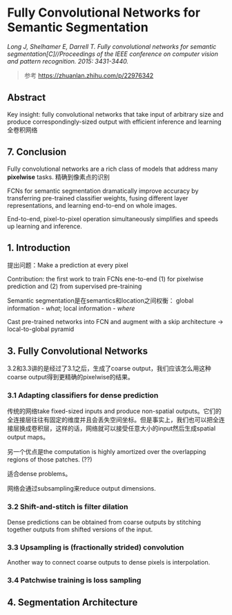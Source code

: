 # Fully Convolutional Networks for Semantic Segmentation

*Long J, Shelhamer E, Darrell T. Fully convolutional networks for semantic segmentation[C]//Proceedings of the IEEE conference on computer vision and pattern recognition. 2015: 3431-3440.*

> 参考 https://zhuanlan.zhihu.com/p/22976342

## Abstract
Key insight: fully convolutional networks that take input of arbitrary size and produce correspondingly-sized output with efficient inference
and learning 全卷积网络

## 7. Conclusion
Fully convolutional networks are a rich class of models that address many **pixelwise** tasks. 精确到像素点的识别

FCNs for semantic segmentation dramatically improve accuracy by transferring pre-trained classifier weights, fusing different layer representations, and learning end-to-end on whole images. 

End-to-end, pixel-to-pixel operation simultaneously simplifies and
speeds up learning and inference.

## 1. Introduction
提出问题：Make a prediction at every pixel

Contribution: the first work to train FCNs ene-to-end (1) for pixelwise prediction and (2) from supervised pre-training

Semantic segmentation是在semantics和location之间权衡：
global information - *what*; 
local information - *where*

Cast pre-trained networks into FCN and augment with a skip architecture -> local-to-global pyramid

## 3. Fully Convolutional Networks
3.2和3.3讲的是经过了3.1之后，生成了coarse output，我们应该怎么用这种coarse output得到更精确的pixelwise的结果。

### 3.1 Adapting classifiers for dense prediction
传统的网络take fixed-sized inputs and produce non-spatial outputs。它们的全连接层往往有固定的维度并且会丢失空间坐标。但是事实上，我们也可以把全连接层换成卷积层，这样的话，网络就可以接受任意大小的input然后生成spatial output maps。

另一个优点是the computation is highly amortized over the overlapping regions of those patches. (??)

适合dense problems。

网络会通过subsampling来reduce output dimensions.

### 3.2 Shift-and-stitch is filter dilation
Dense predictions can be obtained from coarse outputs by stitching together outputs from shifted versions of the input.

### 3.3 Upsampling is (fractionally strided) convolution
Another way to connect coarse outputs to dense pixels is interpolation.

### 3.4 Patchwise training is loss sampling

## 4. Segmentation Architecture